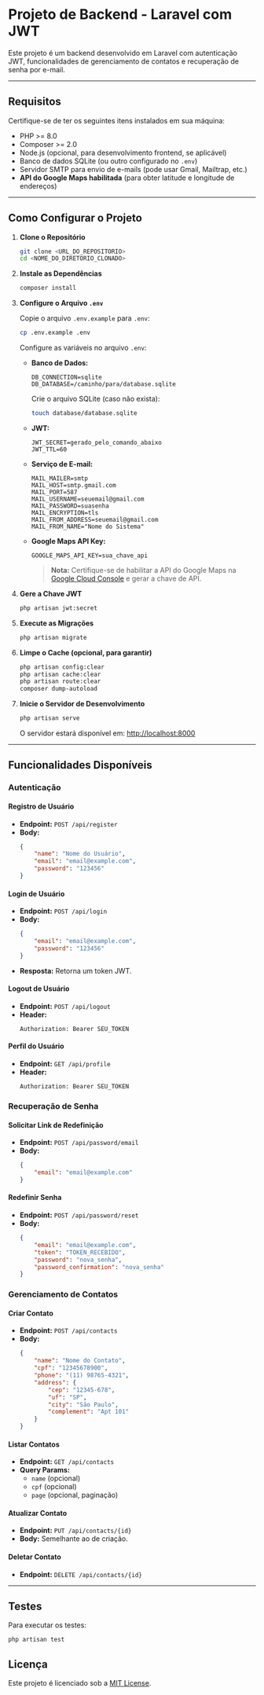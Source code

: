 # Projeto de Backend - Laravel com JWT

Este projeto é um backend desenvolvido em Laravel com autenticação JWT, funcionalidades de gerenciamento de contatos e recuperação de senha por e-mail.

---

## **Requisitos**
Certifique-se de ter os seguintes itens instalados em sua máquina:

- PHP >= 8.0
- Composer >= 2.0
- Node.js (opcional, para desenvolvimento frontend, se aplicável)
- Banco de dados SQLite (ou outro configurado no `.env`)
- Servidor SMTP para envio de e-mails (pode usar Gmail, Mailtrap, etc.)
- **API do Google Maps habilitada** (para obter latitude e longitude de endereços)

---

## **Como Configurar o Projeto**

1. **Clone o Repositório**

   ```bash
   git clone <URL_DO_REPOSITORIO>
   cd <NOME_DO_DIRETORIO_CLONADO>
   ```

2. **Instale as Dependências**

   ```bash
   composer install
   ```

3. **Configure o Arquivo `.env`**

   Copie o arquivo `.env.example` para `.env`:

   ```bash
   cp .env.example .env
   ```

   Configure as variáveis no arquivo `.env`:

   - **Banco de Dados:**
     ```env
     DB_CONNECTION=sqlite
     DB_DATABASE=/caminho/para/database.sqlite
     ```
     Crie o arquivo SQLite (caso não exista):
     ```bash
     touch database/database.sqlite
     ```

   - **JWT:**
     ```env
     JWT_SECRET=gerado_pelo_comando_abaixo
     JWT_TTL=60
     ```

   - **Serviço de E-mail:**
     ```env
     MAIL_MAILER=smtp
     MAIL_HOST=smtp.gmail.com
     MAIL_PORT=587
     MAIL_USERNAME=seuemail@gmail.com
     MAIL_PASSWORD=suasenha
     MAIL_ENCRYPTION=tls
     MAIL_FROM_ADDRESS=seuemail@gmail.com
     MAIL_FROM_NAME="Nome do Sistema"
     ```

   - **Google Maps API Key:**
     ```env
     GOOGLE_MAPS_API_KEY=sua_chave_api
     ```

     > **Nota:** Certifique-se de habilitar a API do Google Maps na [Google Cloud Console](https://console.cloud.google.com/) e gerar a chave de API.

4. **Gere a Chave JWT**

   ```bash
   php artisan jwt:secret
   ```

5. **Execute as Migrações**

   ```bash
   php artisan migrate
   ```

6. **Limpe o Cache (opcional, para garantir)**

   ```bash
   php artisan config:clear
   php artisan cache:clear
   php artisan route:clear
   composer dump-autoload
   ```

7. **Inicie o Servidor de Desenvolvimento**

   ```bash
   php artisan serve
   ```

   O servidor estará disponível em: [http://localhost:8000](http://localhost:8000)

---

## **Funcionalidades Disponíveis**

### **Autenticação**

#### **Registro de Usuário**
- **Endpoint:** `POST /api/register`
- **Body:**
  ```json
  {
      "name": "Nome do Usuário",
      "email": "email@example.com",
      "password": "123456"
  }
  ```

#### **Login de Usuário**
- **Endpoint:** `POST /api/login`
- **Body:**
  ```json
  {
      "email": "email@example.com",
      "password": "123456"
  }
  ```
- **Resposta:** Retorna um token JWT.

#### **Logout de Usuário**
- **Endpoint:** `POST /api/logout`
- **Header:**
  ```
  Authorization: Bearer SEU_TOKEN
  ```

#### **Perfil do Usuário**
- **Endpoint:** `GET /api/profile`
- **Header:**
  ```
  Authorization: Bearer SEU_TOKEN
  ```

### **Recuperação de Senha**

#### **Solicitar Link de Redefinição**
- **Endpoint:** `POST /api/password/email`
- **Body:**
  ```json
  {
      "email": "email@example.com"
  }
  ```

#### **Redefinir Senha**
- **Endpoint:** `POST /api/password/reset`
- **Body:**
  ```json
  {
      "email": "email@example.com",
      "token": "TOKEN_RECEBIDO",
      "password": "nova_senha",
      "password_confirmation": "nova_senha"
  }
  ```

### **Gerenciamento de Contatos**

#### **Criar Contato**
- **Endpoint:** `POST /api/contacts`
- **Body:**
  ```json
  {
      "name": "Nome do Contato",
      "cpf": "12345678900",
      "phone": "(11) 98765-4321",
      "address": {
          "cep": "12345-678",
          "uf": "SP",
          "city": "São Paulo",
          "complement": "Apt 101"
      }
  }
  ```

#### **Listar Contatos**
- **Endpoint:** `GET /api/contacts`
- **Query Params:**
  - `name` (opcional)
  - `cpf` (opcional)
  - `page` (opcional, paginação)

#### **Atualizar Contato**
- **Endpoint:** `PUT /api/contacts/{id}`
- **Body:** Semelhante ao de criação.

#### **Deletar Contato**
- **Endpoint:** `DELETE /api/contacts/{id}`

---

## **Testes**

Para executar os testes:

```bash
php artisan test
```

## **Licença**
Este projeto é licenciado sob a [MIT License](LICENSE).
